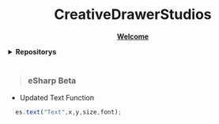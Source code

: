 
<h1 align="center">CreativeDrawerStudios</h1>
<p align="center"><a href="creativedrawerstudios.github.io"><b>Welcome</b></a></p>

<details>
  <summary><b>Repositorys</b></summary>
  <ul>
    <li><a href="https://github.com/creativeDrawerStudios/eSharpBeta">eSharp Beta</a></li>
    <li><a href="https://github.com/creativeDrawerStudios/TheLastLeaf">The Last Leaf</a></li>
    <li><a href="https://github.com/creativeDrawerStudios/Snowed-Out">Snowed Out</a></li>
    <li><a href="https://github.com/creativeDrawerStudios/eSharp-Example-games">eSharp-example-games</a></li>
    <li><a href="https://github.com/creativeDrawerStudios/eSharp">eSharp</a></li>
  </ul>
</details>

<br/>

> ### eSharp Beta

- Updated Text Function

``` javascript
  es.text("Text",x,y,size,font);
```
